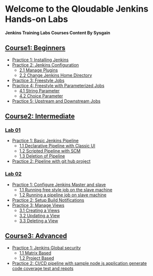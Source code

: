 # Welcome to the Qloudable Jenkins Hands-on Labs

**Jenkins Training Labs Courses Content By Sysgain** 
## [Course1: Beginners](https://github.com/sysgain/qloudable-tl-labs/tree/jenkins/Beginners)
- [Practice 1: Installing Jenkins](https://github.com/sysgain/qloudable-tl-labs/blob/jenkins/Beginners/Jenkins-Basics.md#practice-1-installing-jenkins)
- [Practice 2: Jenkins Configuration](https://github.com/sysgain/qloudable-tl-labs/blob/jenkins/Beginners/Jenkins-Basics.md#practice-2-jenkins-configuration)
	- [2.1 Manage Plugins](https://github.com/sysgain/qloudable-tl-labs/blob/jenkins/Beginners/Jenkins-Basics.md#21-manage-plugins)
	- [2.2 Change Jenkins Home Directory](https://github.com/sysgain/qloudable-tl-labs/blob/jenkins/Beginners/Jenkins-Basics.md#22-change-jenkins-home-directory)  
- [Practice 3: Freestyle Jobs](https://github.com/sysgain/qloudable-tl-labs/blob/jenkins/Beginners/Jenkins-Basics.md#practice-3-freestyle-jobs)
- [Practice 4: Freestyle with Parameterized Jobs](https://github.com/sysgain/qloudable-tl-labs/blob/jenkins/Beginners/Jenkins-Basics.md#practice-4-freestyle-with-parameterized-jobs)
  - [4.1 String Parameter](https://github.com/sysgain/qloudable-tl-labs/blob/jenkins/Beginners/Jenkins-Basics.md#41-string-parameter)
  - [4.2 Choice Parameter](https://github.com/sysgain/qloudable-tl-labs/blob/jenkins/Beginners/Jenkins-Basics.md#42-choice-parameter)
- [Practice 5: Upstream and Downstream Jobs](https://github.com/sysgain/qloudable-tl-labs/blob/jenkins/Beginners/Jenkins-Basics.md#practice-5-upstream-and-downstream-jobs)
## [Course2: Intermediate](https://github.com/sysgain/qloudable-tl-labs/tree/jenkins/Intermediate) 
### [Lab 01](https://github.com/sysgain/qloudable-tl-labs/blob/jenkins/Intermediate/Jenkins_Pipelines.md)
-  [Practice 1: Basic Jenkins Pipeline](https://github.com/sysgain/qloudable-tl-labs/blob/jenkins/Intermediate/Jenkins_Pipelines.md#practice-1-basic-jenkins-pipeline)
	-  [1.1 Declarative Pipeline with Classic UI](https://github.com/sysgain/qloudable-tl-labs/blob/jenkins/Intermediate/Jenkins_Pipelines.md#11-declarative-pipeline-with-classic-ui)
	-  [1.2 Scripted Pipeline with SCM](https://github.com/sysgain/qloudable-tl-labs/blob/jenkins/Intermediate/Jenkins_Pipelines.md#12-scripted-pipeline-with-scm)
	-  [1.3 Deletion of Pipeline](https://github.com/sysgain/qloudable-tl-labs/blob/jenkins/Intermediate/Jenkins_Pipelines.md#13-deletion-of-pipeline)
-  [Practice 2: Pipeline with git hub project](https://github.com/sysgain/qloudable-tl-labs/blob/jenkins/Intermediate/Jenkins_Pipelines.md#practice-2-pipeline-with-git-hub-project)

### [Lab 02](https://github.com/sysgain/qloudable-tl-labs/blob/jenkins/Intermediate/jenkins_pipeline-2.md)
- [Practice 1: Configure Jenkins Master and slave](https://github.com/sysgain/qloudable-tl-labs/blob/jenkins/Intermediate/jenkins_pipeline-2.md#practice-1-configure-jenkins-master-and-slave)
	-  [1.1 Running free style job on the slave machine](https://github.com/sysgain/qloudable-tl-labs/blob/jenkins/Intermediate/jenkins_pipeline-2.md#11-running-free-style-job-on-the-slave-machine)
	-  [1.2 Running a pipeline job on slave machine](https://github.com/sysgain/qloudable-tl-labs/blob/jenkins/Intermediate/jenkins_pipeline-2.md#12-running-a-pipeline-job-on-slave-machine)
- [Practice 2: Setup Build Notifications](https://github.com/sysgain/qloudable-tl-labs/blob/jenkins/Intermediate/jenkins_pipeline-2.md#practice-2-setup-build-notifications)
- [Practice 3: Manage Views](https://github.com/sysgain/qloudable-tl-labs/blob/jenkins/Intermediate/jenkins_pipeline-2.md#practice-3-manage-views)
	-  [3.1 Creating a Views](https://github.com/sysgain/qloudable-tl-labs/blob/jenkins/Intermediate/jenkins_pipeline-2.md#31-creating-a-views)
	-  [3.2 Updating a View](https://github.com/sysgain/qloudable-tl-labs/blob/jenkins/Intermediate/jenkins_pipeline-2.md#32-updating-a-view)
	-  [3.3 Deleting a View](https://github.com/sysgain/qloudable-tl-labs/blob/jenkins/Intermediate/jenkins_pipeline-2.md#33-deleting-a-view)
## [Course3: Advanced]()
- [Practice 1: Jenkins Global security]()
	-  [1.1 Matrix Based]()
	-  [1.2 Project Based]()
- [Practice 2: CI/CD pipeline with sample node js application generate code coverage test and repots](https://github.com/sysgain/qloudable-tl-labs/blob/jenkins/Advanced/CICD-nodejs-application.md#practice-1-cicd-pipeline-with-nodejs-application-and-generate-code-coverage-test-repots)



